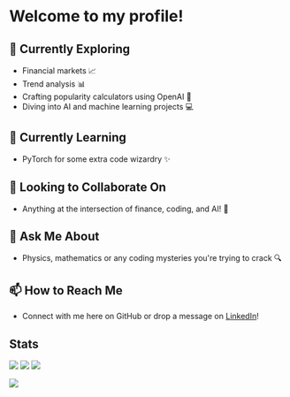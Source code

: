 # Welcome to my profile!

## 🚀 Currently Exploring
- Financial markets 📈
- Trend analysis 📊
- Crafting popularity calculators using OpenAI 🤖
- Diving into AI and machine learning projects 💻

## 🌱 Currently Learning
- PyTorch for some extra code wizardry ✨

## 👯 Looking to Collaborate On
- Anything at the intersection of finance, coding, and AI! 🚀

## 💬 Ask Me About
- Physics, mathematics or any coding mysteries you're trying to crack 🔍

## 📫 How to Reach Me
- Connect with me here on GitHub or drop a message on [LinkedIn](https://www.linkedin.com/in/yourlink/)!

## Stats
![](http://github-profile-summary-cards.vercel.app/api/cards/profile-details?username=AgisPa&theme=dracula) 
![](http://github-profile-summary-cards.vercel.app/api/cards/stats?username=AgisPa&theme=dracula)     ![](http://github-profile-summary-cards.vercel.app/api/cards/productive-time?username=AgisPa&theme=dracula&utcOffset=8) 




![](https://komarev.com/ghpvc/?username=your-github-AgisPa&style=flat-square)
